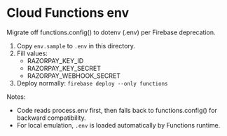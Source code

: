 # Cloud Functions env

Migrate off functions.config() to dotenv (.env) per Firebase deprecation.

1) Copy `env.sample` to `.env` in this directory.
2) Fill values:
   - RAZORPAY_KEY_ID
   - RAZORPAY_KEY_SECRET
   - RAZORPAY_WEBHOOK_SECRET
3) Deploy normally: `firebase deploy --only functions`

Notes:
- Code reads process.env first, then falls back to functions.config() for backward compatibility.
- For local emulation, `.env` is loaded automatically by Functions runtime.
